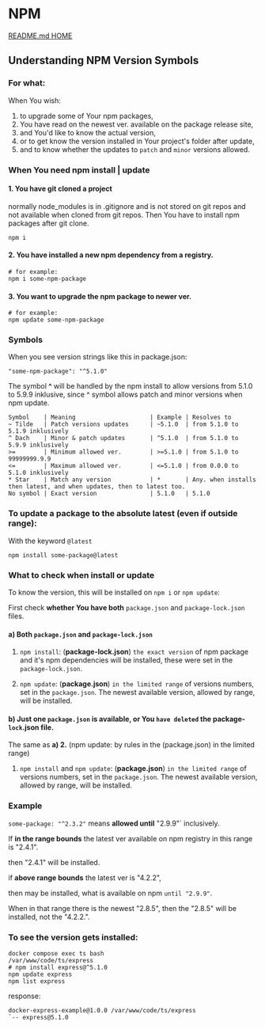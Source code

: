 # NPM


[README.md HOME](./../../README.md)





## Understanding NPM Version Symbols

### For what:
When You wish:
1. to upgrade some of Your npm packages, 
2. You have read on the newest ver. available on the package release site, 
3. and You'd like to know the actual version, 
4. or to get know the version installed in Your project's folder after update, 
5. and to know whether the updates to `patch` and `minor` versions allowed.




### When You need npm install | update
#### 1. You have git cloned a project
normally node_modules is in .gitignore and is not stored on git repos and not available when cloned from git repos. Then You have to install npm packages after git clone.
```
npm i
```

#### 2. You have installed a new npm dependency from a registry.
```
# for example:
npm i some-npm-package
```

#### 3. You want to upgrade the npm package to newer ver.
```
# for example:
npm update some-npm-package
```



### Symbols

When you see version strings like this in package.json:
```
"some-npm-package": "^5.1.0"
```

The symbol **^** will be handled by the npm install to allow versions from 5.1.0 to 5.9.9 inklusive, since ^ symbol allows patch and minor versions when npm update.




```
Symbol    | Meaning                     | Example | Resolves to
~ Tilde   | Patch versions updates      | ~5.1.0  | from 5.1.0 to 5.1.9 inklusively
^ Dach    | Minor & patch updates       | ^5.1.0  | from 5.1.0 to 5.9.9 inklusively
>=        | Minimum allowed ver.        | >=5.1.0 | from 5.1.0 to 99999999.9.9
<=        | Maximum allowed ver.        | <=5.1.0 | from 0.0.0 to 5.1.0 inklusively
* Star    | Match any version           | *       | Any. when installs then latest, and when updates, then to latest too.
No symbol | Exact version               | 5.1.0   | 5.1.0
```



### To update a package to the absolute latest (even if outside range):

With the keyword `@latest`

```
npm install some-package@latest
```



### What to check when install or update

To know the version, this will be installed on `npm i` or `npm update`:

First check **whether You have both** `package.json` and `package-lock.json` files.

#### a) **Both** `package.json` and `package-lock.json`

1. `npm install`: (**package-lock.json**) `the exact version` of npm package and it's npm dependencies will be installed, these were set in the `package-lock.json`.

2. `npm update`: (**package.json**) `in the limited range` of versions numbers, set in the `package.json`. The newest available version, allowed by range, will be installed. 







#### b) **Just one** `package.json` is available, or You `have deleted` the package-`lock`.json file.

The same as **a) 2.** (npm update: by rules in the (package.json) in the limited range)


1. `npm install` and `npm update`: (**package.json**) `in the limited range` of versions numbers, set in the `package.json`. The newest available version, allowed by range, will be installed. 



### Example
`some-package: "^2.3.2"` means **allowed until** "2.9.9"` inclusively. 

If **in the range bounds** the latest ver available on npm registry in this range is "2.4.1". 

then "2.4.1" will be installed. 

if **above range bounds** the latest ver is "4.2.2", 

then may be installed, what is available on npm `until "2.9.9"`. 

When in that range there is the newest "2.8.5", then the "2.8.5" will be installed, not the "4.2.2.".




### To see the version gets installed: 
```
docker compose exec ts bash
/var/www/code/ts/express
# npm install express@^5.1.0
npm update express
npm list express
```
response:
```
docker-express-example@1.0.0 /var/www/code/ts/express
`-- express@5.1.0

```


